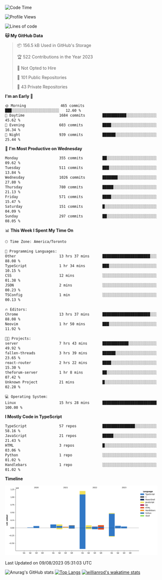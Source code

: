 <!--START_SECTION:waka-->
![Code Time](http://img.shields.io/badge/Code%20Time-455%20hrs%2016%20mins-blue)

![Profile Views](http://img.shields.io/badge/Profile%20Views-0-blue)

![Lines of code](https://img.shields.io/badge/From%20Hello%20World%20I%27ve%20Written-2.4%20million%20lines%20of%20code-blue)

**🐱 My GitHub Data** 

> 📦 156.5 kB Used in GitHub's Storage 
 > 
> 🏆 522 Contributions in the Year 2023
 > 
> 🚫 Not Opted to Hire
 > 
> 📜 101 Public Repositories 
 > 
> 🔑 43 Private Repositories 
 > 
**I'm an Early 🐤** 

```text
🌞 Morning                465 commits         ███░░░░░░░░░░░░░░░░░░░░░░   12.60 % 
🌆 Daytime                1684 commits        ███████████░░░░░░░░░░░░░░   45.62 % 
🌃 Evening                603 commits         ████░░░░░░░░░░░░░░░░░░░░░   16.34 % 
🌙 Night                  939 commits         ██████░░░░░░░░░░░░░░░░░░░   25.44 % 
```
📅 **I'm Most Productive on Wednesday** 

```text
Monday                   355 commits         ██░░░░░░░░░░░░░░░░░░░░░░░   09.62 % 
Tuesday                  511 commits         ███░░░░░░░░░░░░░░░░░░░░░░   13.84 % 
Wednesday                1026 commits        ███████░░░░░░░░░░░░░░░░░░   27.80 % 
Thursday                 780 commits         █████░░░░░░░░░░░░░░░░░░░░   21.13 % 
Friday                   571 commits         ████░░░░░░░░░░░░░░░░░░░░░   15.47 % 
Saturday                 151 commits         █░░░░░░░░░░░░░░░░░░░░░░░░   04.09 % 
Sunday                   297 commits         ██░░░░░░░░░░░░░░░░░░░░░░░   08.05 % 
```


📊 **This Week I Spent My Time On** 

```text
🕑︎ Time Zone: America/Toronto

💬 Programming Languages: 
Other                    13 hrs 37 mins      ██████████████████████░░░   88.08 % 
TypeScript               1 hr 34 mins        ███░░░░░░░░░░░░░░░░░░░░░░   10.15 % 
CSS                      12 mins             ░░░░░░░░░░░░░░░░░░░░░░░░░   01.38 % 
JSON                     2 mins              ░░░░░░░░░░░░░░░░░░░░░░░░░   00.23 % 
TSConfig                 1 min               ░░░░░░░░░░░░░░░░░░░░░░░░░   00.13 % 

🔥 Editors: 
Chrome                   13 hrs 37 mins      ██████████████████████░░░   88.08 % 
Neovim                   1 hr 50 mins        ███░░░░░░░░░░░░░░░░░░░░░░   11.92 % 

🐱‍💻 Projects: 
server                   7 hrs 43 mins       ████████████░░░░░░░░░░░░░   49.92 % 
fallen-threads           3 hrs 39 mins       ██████░░░░░░░░░░░░░░░░░░░   23.65 % 
react-router             2 hrs 22 mins       ████░░░░░░░░░░░░░░░░░░░░░   15.30 % 
theforum-server          1 hr 8 mins         ██░░░░░░░░░░░░░░░░░░░░░░░   07.42 % 
Unknown Project          21 mins             █░░░░░░░░░░░░░░░░░░░░░░░░   02.28 % 

💻 Operating System: 
Linux                    15 hrs 28 mins      █████████████████████████   100.00 % 
```

**I Mostly Code in TypeScript** 

```text
TypeScript               57 repos            ███████████████░░░░░░░░░░   58.16 % 
JavaScript               21 repos            █████░░░░░░░░░░░░░░░░░░░░   21.43 % 
HTML                     3 repos             █░░░░░░░░░░░░░░░░░░░░░░░░   03.06 % 
Python                   1 repo              ░░░░░░░░░░░░░░░░░░░░░░░░░   01.02 % 
Handlebars               1 repo              ░░░░░░░░░░░░░░░░░░░░░░░░░   01.02 % 
```



**Timeline**

![Lines of Code chart](https://raw.githubusercontent.com/wise-introvert/wise-introvert/master/assets/bar_graph.png)


 Last Updated on 09/08/2023 05:31:03 UTC
<!--END_SECTION:waka-->

![Anurag's GitHub stats](https://github-readme-stats.vercel.app/api?username=wise-introvert&count_private=true&show_icons=true)
[![Top Langs](https://github-readme-stats.vercel.app/api/top-langs/?username=wise-introvert&langs_count=10)](https://github.com/anuraghazra/github-readme-stats)
[![willianrod's wakatime stats](https://github-readme-stats.vercel.app/api/wakatime?username=wiseintrovert)](https://github.com/anuraghazra/github-readme-stats)
